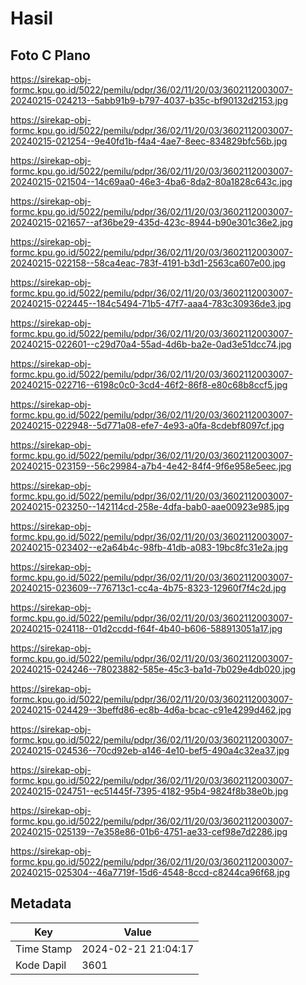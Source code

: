 # Hasil

## Foto C Plano

https://sirekap-obj-formc.kpu.go.id/5022/pemilu/pdpr/36/02/11/20/03/3602112003007-20240215-024213--5abb91b9-b797-4037-b35c-bf90132d2153.jpg

https://sirekap-obj-formc.kpu.go.id/5022/pemilu/pdpr/36/02/11/20/03/3602112003007-20240215-021254--9e40fd1b-f4a4-4ae7-8eec-834829bfc56b.jpg

https://sirekap-obj-formc.kpu.go.id/5022/pemilu/pdpr/36/02/11/20/03/3602112003007-20240215-021504--14c69aa0-46e3-4ba6-8da2-80a1828c643c.jpg

https://sirekap-obj-formc.kpu.go.id/5022/pemilu/pdpr/36/02/11/20/03/3602112003007-20240215-021657--af36be29-435d-423c-8944-b90e301c36e2.jpg

https://sirekap-obj-formc.kpu.go.id/5022/pemilu/pdpr/36/02/11/20/03/3602112003007-20240215-022158--58ca4eac-783f-4191-b3d1-2563ca607e00.jpg

https://sirekap-obj-formc.kpu.go.id/5022/pemilu/pdpr/36/02/11/20/03/3602112003007-20240215-022445--184c5494-71b5-47f7-aaa4-783c30936de3.jpg

https://sirekap-obj-formc.kpu.go.id/5022/pemilu/pdpr/36/02/11/20/03/3602112003007-20240215-022601--c29d70a4-55ad-4d6b-ba2e-0ad3e51dcc74.jpg

https://sirekap-obj-formc.kpu.go.id/5022/pemilu/pdpr/36/02/11/20/03/3602112003007-20240215-022716--6198c0c0-3cd4-46f2-86f8-e80c68b8ccf5.jpg

https://sirekap-obj-formc.kpu.go.id/5022/pemilu/pdpr/36/02/11/20/03/3602112003007-20240215-022948--5d771a08-efe7-4e93-a0fa-8cdebf8097cf.jpg

https://sirekap-obj-formc.kpu.go.id/5022/pemilu/pdpr/36/02/11/20/03/3602112003007-20240215-023159--56c29984-a7b4-4e42-84f4-9f6e958e5eec.jpg

https://sirekap-obj-formc.kpu.go.id/5022/pemilu/pdpr/36/02/11/20/03/3602112003007-20240215-023250--142114cd-258e-4dfa-bab0-aae00923e985.jpg

https://sirekap-obj-formc.kpu.go.id/5022/pemilu/pdpr/36/02/11/20/03/3602112003007-20240215-023402--e2a64b4c-98fb-41db-a083-19bc8fc31e2a.jpg

https://sirekap-obj-formc.kpu.go.id/5022/pemilu/pdpr/36/02/11/20/03/3602112003007-20240215-023609--776713c1-cc4a-4b75-8323-12960f7f4c2d.jpg

https://sirekap-obj-formc.kpu.go.id/5022/pemilu/pdpr/36/02/11/20/03/3602112003007-20240215-024118--01d2ccdd-f64f-4b40-b606-588913051a17.jpg

https://sirekap-obj-formc.kpu.go.id/5022/pemilu/pdpr/36/02/11/20/03/3602112003007-20240215-024246--78023882-585e-45c3-ba1d-7b029e4db020.jpg

https://sirekap-obj-formc.kpu.go.id/5022/pemilu/pdpr/36/02/11/20/03/3602112003007-20240215-024429--3beffd86-ec8b-4d6a-bcac-c91e4299d462.jpg

https://sirekap-obj-formc.kpu.go.id/5022/pemilu/pdpr/36/02/11/20/03/3602112003007-20240215-024536--70cd92eb-a146-4e10-bef5-490a4c32ea37.jpg

https://sirekap-obj-formc.kpu.go.id/5022/pemilu/pdpr/36/02/11/20/03/3602112003007-20240215-024751--ec51445f-7395-4182-95b4-9824f8b38e0b.jpg

https://sirekap-obj-formc.kpu.go.id/5022/pemilu/pdpr/36/02/11/20/03/3602112003007-20240215-025139--7e358e86-01b6-4751-ae33-cef98e7d2286.jpg

https://sirekap-obj-formc.kpu.go.id/5022/pemilu/pdpr/36/02/11/20/03/3602112003007-20240215-025304--46a7719f-15d6-4548-8ccd-c8244ca96f68.jpg


## Metadata

| Key        | Value               |
| ---------- | ------------------- |
| Time Stamp | 2024-02-21 21:04:17 |
| Kode Dapil | 3601                |



